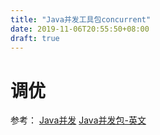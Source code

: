 ```yaml
---
title: "Java并发工具包concurrent"
date: 2019-11-06T20:55:50+08:00
draft: true
---
```




# 调优

参考：
[Java并发](https://juejin.im/post/5a093ff551882531bb6c4ee3)
[Java并发包-英文](http://tutorials.jenkov.com/java-util-concurrent/index.html)